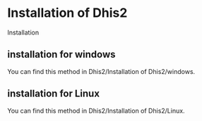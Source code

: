  # Installation of Dhis2
Installation

## installation for windows
You can find this method in Dhis2/Installation of Dhis2/windows.

## installation for Linux
You can find this method in Dhis2/Installation of Dhis2/Linux.
